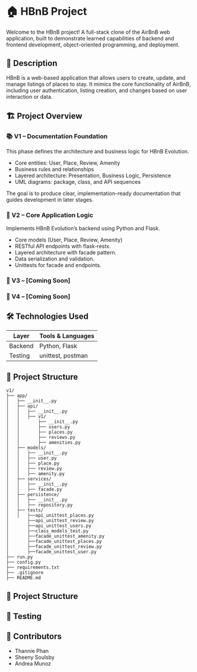 # 🏠 HBnB Project

Welcome to the HBnB project! A full-stack clone of the AirBnB web application, built to demonstrate learned capabilities of backend and frontend development, object-oriented programming, and deployment.


## 📖 Description

HBnB is a web-based application that allows users to create, update, and manage listings of places to stay. It mimics the core functionality of AirBnB, including user authentication, listing creation, and changes based on user interaction or data.

## 🏗️ Project Overview

### 📚 V1 – Documentation Foundation

This phase defines the architecture and business logic for HBnB Evolution.

- Core entities: User, Place, Review, Amenity
- Business rules and relationships
- Layered architecture: Presentation, Business Logic, Persistence
- UML diagrams: package, class, and API sequences

The goal is to produce clear, implementation-ready documentation that guides development in later stages.


### 🧩 V2 – Core Application Logic

Implements HBnB Evolution’s backend using Python and Flask.

- Core models (User, Place, Review, Amenity)
- RESTful API endpoints with flask-restx.
- Layered architecture with facade pattern.
- Data serialization and validation.
- Unittests for facade and endpoints.


### 🚧 V3 – [Coming Soon]

### 🚀 V4 – [Coming Soon]

## 🛠 Technologies Used

| Layer        | Tools & Languages             |
|--------------|-------------------------------|
| Backend      | Python, Flask                 |
| Testing      | unittest, postman             |

## 📁 Project Structure

    v1/
    ├── app/
    │   ├── __init__.py
    │   ├── api/
    │   │   ├── __init__.py
    │   │   ├── v1/
    │   │       ├── __init__.py
    │   │       ├── users.py
    │   │       ├── places.py
    │   │       ├── reviews.py
    │   │       ├── amenities.py
    │   ├── models/
    │   │   ├── __init__.py
    │   │   ├── user.py
    │   │   ├── place.py
    │   │   ├── review.py
    │   │   ├── amenity.py
    │   ├── services/
    │   │   ├── __init__.py
    │   │   ├── facade.py
    │   ├── persistence/
    │   │   ├── __init__.py
    │   │   ├── repository.py
    │   ├── tests/
    │   │   ├──api_unittest_places.py
    │       ├──api_unittest_review.py
    │       ├──api_unittest_users.py
    │       ├──class_models_test.py
    │       ├──facade_unittest_amenity.py
    │       ├──facade_unittest_places.py
    │       ├──facade_unittest_review.py
    │       ├──facade_unittest_user.py
    ├── run.py
    ├── config.py
    ├── requirements.txt
    ├── .gitignore
    ├── README.md

## 📁 Project Structure
## 🧪 Testing

## 👥 Contributors
- Thannie Phan
- Sheeny Soulsby
- Andrea Munoz